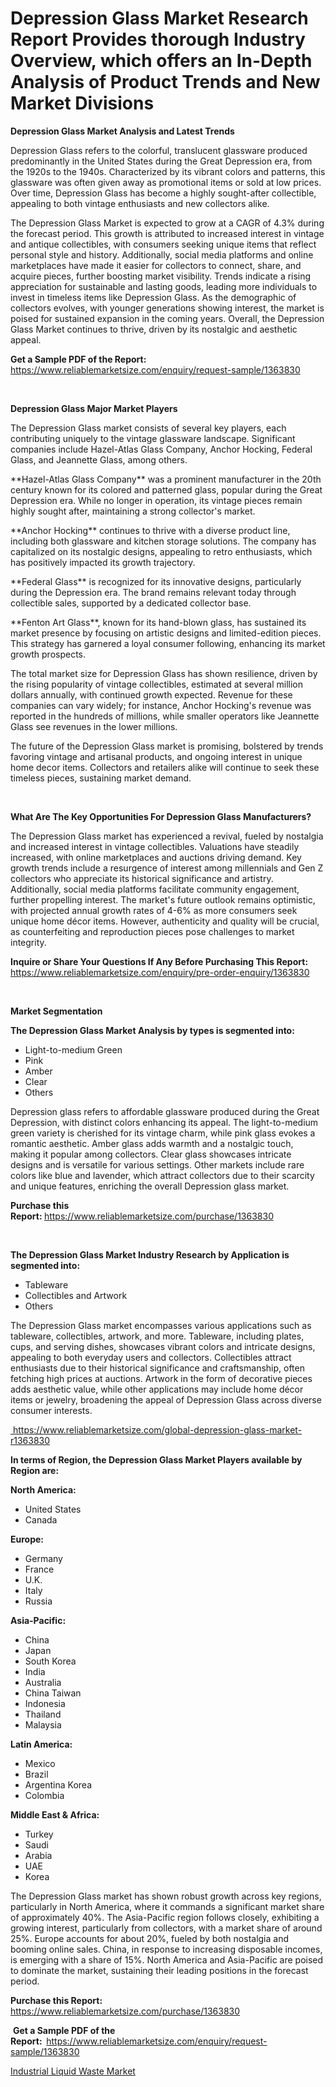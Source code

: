 <p><h1>Depression Glass Market Research Report Provides thorough Industry Overview, which offers an In-Depth Analysis of Product Trends and New Market Divisions</h1></p><p><strong>Depression Glass Market Analysis and Latest Trends</strong></p>
<p><p>Depression Glass refers to the colorful, translucent glassware produced predominantly in the United States during the Great Depression era, from the 1920s to the 1940s. Characterized by its vibrant colors and patterns, this glassware was often given away as promotional items or sold at low prices. Over time, Depression Glass has become a highly sought-after collectible, appealing to both vintage enthusiasts and new collectors alike.</p><p>The Depression Glass Market is expected to grow at a CAGR of 4.3% during the forecast period. This growth is attributed to increased interest in vintage and antique collectibles, with consumers seeking unique items that reflect personal style and history. Additionally, social media platforms and online marketplaces have made it easier for collectors to connect, share, and acquire pieces, further boosting market visibility. Trends indicate a rising appreciation for sustainable and lasting goods, leading more individuals to invest in timeless items like Depression Glass. As the demographic of collectors evolves, with younger generations showing interest, the market is poised for sustained expansion in the coming years. Overall, the Depression Glass Market continues to thrive, driven by its nostalgic and aesthetic appeal.</p></p>
<p><strong>Get a Sample PDF of the Report:&nbsp;</strong> <a href="https://www.reliablemarketsize.com/enquiry/request-sample/1363830?utm_campaign=3165&utm_medium=2&utm_source=Github&utm_content=ia&utm_term=01042025&utm_id=depression-glass">https://www.reliablemarketsize.com/enquiry/request-sample/1363830</a></p>
<p>&nbsp;</p>
<p><strong>Depression Glass Major Market Players</strong></p>
<p><p>The Depression Glass market consists of several key players, each contributing uniquely to the vintage glassware landscape. Significant companies include Hazel-Atlas Glass Company, Anchor Hocking, Federal Glass, and Jeannette Glass, among others.</p><p>**Hazel-Atlas Glass Company** was a prominent manufacturer in the 20th century known for its colored and patterned glass, popular during the Great Depression era. While no longer in operation, its vintage pieces remain highly sought after, maintaining a strong collector's market. </p><p>**Anchor Hocking** continues to thrive with a diverse product line, including both glassware and kitchen storage solutions. The company has capitalized on its nostalgic designs, appealing to retro enthusiasts, which has positively impacted its growth trajectory. </p><p>**Federal Glass** is recognized for its innovative designs, particularly during the Depression era. The brand remains relevant today through collectible sales, supported by a dedicated collector base.</p><p>**Fenton Art Glass**, known for its hand-blown glass, has sustained its market presence by focusing on artistic designs and limited-edition pieces. This strategy has garnered a loyal consumer following, enhancing its market growth prospects.</p><p>The total market size for Depression Glass has shown resilience, driven by the rising popularity of vintage collectibles, estimated at several million dollars annually, with continued growth expected. Revenue for these companies can vary widely; for instance, Anchor Hocking's revenue was reported in the hundreds of millions, while smaller operators like Jeannette Glass see revenues in the lower millions. </p><p>The future of the Depression Glass market is promising, bolstered by trends favoring vintage and artisanal products, and ongoing interest in unique home decor items. Collectors and retailers alike will continue to seek these timeless pieces, sustaining market demand.</p></p>
<p>&nbsp;</p>
<p><strong>What Are The Key Opportunities For Depression Glass Manufacturers?</strong></p>
<p><p>The Depression Glass market has experienced a revival, fueled by nostalgia and increased interest in vintage collectibles. Valuations have steadily increased, with online marketplaces and auctions driving demand. Key growth trends include a resurgence of interest among millennials and Gen Z collectors who appreciate its historical significance and artistry. Additionally, social media platforms facilitate community engagement, further propelling interest. The market's future outlook remains optimistic, with projected annual growth rates of 4-6% as more consumers seek unique home décor items. However, authenticity and quality will be crucial, as counterfeiting and reproduction pieces pose challenges to market integrity.</p></p>
<p><strong>Inquire or Share Your Questions If Any Before Purchasing This Report:</strong> <a href="https://www.reliablemarketsize.com/enquiry/pre-order-enquiry/1363830?utm_campaign=3165&utm_medium=2&utm_source=Github&utm_content=ia&utm_term=01042025&utm_id=depression-glass">https://www.reliablemarketsize.com/enquiry/pre-order-enquiry/1363830</a></p>
<p>&nbsp;</p>
<p><strong>Market Segmentation</strong></p>
<p><strong>The Depression Glass Market Analysis by types is segmented into:</strong></p>
<p><ul><li>Light-to-medium Green</li><li>Pink</li><li>Amber</li><li>Clear</li><li>Others</li></ul></p>
<p><p>Depression glass refers to affordable glassware produced during the Great Depression, with distinct colors enhancing its appeal. The light-to-medium green variety is cherished for its vintage charm, while pink glass evokes a romantic aesthetic. Amber glass adds warmth and a nostalgic touch, making it popular among collectors. Clear glass showcases intricate designs and is versatile for various settings. Other markets include rare colors like blue and lavender, which attract collectors due to their scarcity and unique features, enriching the overall Depression glass market.</p></p>
<p><strong>Purchase this Report:&nbsp;</strong><a href="https://www.reliablemarketsize.com/purchase/1363830?utm_campaign=3165&utm_medium=2&utm_source=Github&utm_content=ia&utm_term=01042025&utm_id=depression-glass">https://www.reliablemarketsize.com/purchase/1363830</a></p>
<p>&nbsp;</p>
<p><strong>The Depression Glass Market Industry Research by Application is segmented into:</strong></p>
<p><ul><li>Tableware</li><li>Collectibles and Artwork</li><li>Others</li></ul></p>
<p><p>The Depression Glass market encompasses various applications such as tableware, collectibles, artwork, and more. Tableware, including plates, cups, and serving dishes, showcases vibrant colors and intricate designs, appealing to both everyday users and collectors. Collectibles attract enthusiasts due to their historical significance and craftsmanship, often fetching high prices at auctions. Artwork in the form of decorative pieces adds aesthetic value, while other applications may include home décor items or jewelry, broadening the appeal of Depression Glass across diverse consumer interests.</p></p>
<p><a href="https://www.reliablemarketsize.com/global-depression-glass-market-r1363830?utm_campaign=3165&utm_medium=2&utm_source=Github&utm_content=ia&utm_term=01042025&utm_id=depression-glass">&nbsp;https://www.reliablemarketsize.com/global-depression-glass-market-r1363830</a></p>
<p><strong>In terms of Region, the Depression Glass Market Players available by Region are:</strong></p>
<p>
    <p> <strong> North America: </strong>
        <ul>
            <li>United States</li>
            <li>Canada</li>
        </ul>
        </p> 
    <p> <strong> Europe: </strong>
        <ul>
            <li>Germany</li>
            <li>France</li>
            <li>U.K.</li>
            <li>Italy</li>
            <li>Russia</li>
        </ul>
        </p> 
    <p> <strong> Asia-Pacific: </strong>
        <ul>
            <li>China</li>
            <li>Japan</li>
            <li>South Korea</li>
            <li>India</li>
            <li>Australia</li>
            <li>China Taiwan</li>
            <li>Indonesia</li>
            <li>Thailand</li>
            <li>Malaysia</li>
        </ul>
        </p> 
    <p> <strong> Latin America: </strong>
        <ul>
            <li>Mexico</li>
            <li>Brazil</li>
            <li>Argentina Korea</li>
            <li>Colombia</li>
        </ul>
        </p> 
    <p> <strong> Middle East & Africa: </strong>
        <ul>
            <li>Turkey</li>
            <li>Saudi</li>
            <li>Arabia</li>
            <li>UAE</li>
            <li>Korea</li>
        </ul>
    </p>
    </p>
<p><p>The Depression Glass market has shown robust growth across key regions, particularly in North America, where it commands a significant market share of approximately 40%. The Asia-Pacific region follows closely, exhibiting a growing interest, particularly from collectors, with a market share of around 25%. Europe accounts for about 20%, fueled by both nostalgia and booming online sales. China, in response to increasing disposable incomes, is emerging with a share of 15%. North America and Asia-Pacific are poised to dominate the market, sustaining their leading positions in the forecast period.</p></p>
<p><strong>Purchase this Report: </strong><a href="https://www.reliablemarketsize.com/purchase/1363830?utm_campaign=3165&utm_medium=2&utm_source=Github&utm_content=ia&utm_term=01042025&utm_id=depression-glass">https://www.reliablemarketsize.com/purchase/1363830</a></p>
<p>&nbsp;<strong>Get a Sample PDF of the Report:&nbsp;&nbsp;</strong><a href="https://www.reliablemarketsize.com/enquiry/request-sample/1363830?utm_campaign=3165&utm_medium=2&utm_source=Github&utm_content=ia&utm_term=01042025&utm_id=depression-glass">https://www.reliablemarketsize.com/enquiry/request-sample/1363830</a></p>
<p><strong></strong></p>
<p><p><a href="https://github.com/birbamanan03/Market-Research-Report-List-1/blob/main/industrial-liquid-waste-market.md?utm_campaign=3165&utm_medium=2&utm_source=Github&utm_content=ia&utm_term=01042025&utm_id=depression-glass">Industrial Liquid Waste Market</a></p></p>